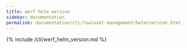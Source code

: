 ```yaml
---
title: werf helm version
sidebar: documentation
permalink: documentation/cli/lowlevel-management/helm/version.html
---
```


{% include /cli/werf_helm_version.md %}
